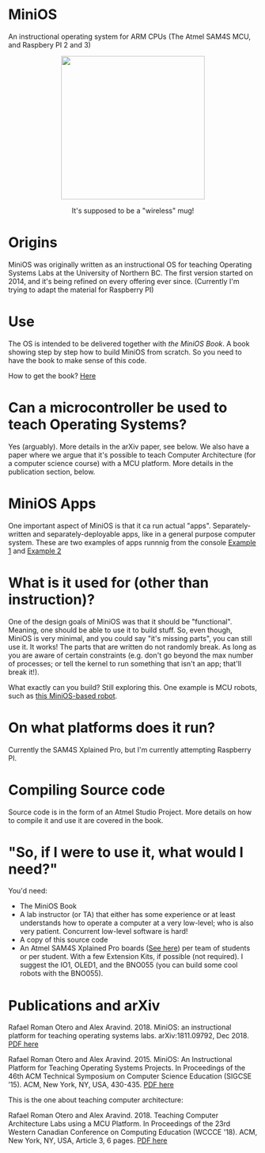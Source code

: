 # MiniOS

An instructional operating system for ARM CPUs (The Atmel SAM4S MCU, and Raspbery PI 2 and 3)

<p align="center">
  <img src="https://github.com/rromanotero/minios/blob/master/logo.png" width="290"/>
  <p align="center">It's supposed to be a "wireless" mug!</p>
</p>


# Origins

MiniOS was originally written as an instructional OS for teaching Operating Systems Labs at the University of Northern BC. The first version started on 2014, and it's being refined on every offering ever since. (Currently I'm trying to adapt the material for Raspberry PI)


# Use

The OS is intended to be delivered together with *the MiniOS Book*. A book showing step by step how to build MiniOS from scratch. So you need to have the book to make sense of this code.

How to get the book? [Here](http://embedntks.com/minios-book/MiniOS%20Book.pdf)


# Can a microcontroller be used to teach Operating Systems?

Yes (arguably). More details in the arXiv paper, see below. We also have a paper where we argue that it's possible to teach Computer Architecture (for a computer science course) with a MCU platform. More details in the publication section, below. 


# MiniOS Apps

One important aspect of MiniOS is that it ca run actual "apps". Separately-written and separately-deployable apps, like in a general purpose computer system. These are two examples of apps runnnig from the console [Example 1](https://youtu.be/xwV5s2CTYqg) and [Example 2](https://youtu.be/HzgY5F7Pba4)


# What is it used for (other than instruction)?

One of the design goals of MiniOS was that it should be "functional". Meaning, one should be able to use it to build stuff. So, even though, MiniOS is very minimal, and you could say "it's missing parts", you can still use it. It works! The parts that are written do not randomly break. As long as you are aware of certain constraints (e.g. don't go beyond the max number of processes; or tell the kernel to run something that isn't an app; that'll break it!).


What exactly can you build? Still exploring this. One example is MCU robots, such as [this MiniOS-based robot](https://www.youtube.com/watch?v=Tp8fJ_0Ap_s). 


# On what platforms does it run?

Currently the SAM4S Xplained Pro, but I'm currently attempting Raspberry PI.


# Compiling Source code

Source code is in the form of an Atmel Studio Project. More details on how to compile it and use it are covered in the book.


# "So, if I were to use it, what would I need?"

You'd need:

 - The MiniOS Book
 - A lab instructor (or TA) that either has some experience or at least understands how to operate a computer at a very low-level; who is also very patient. Concurrent low-level software is hard!
 - A copy of this source code
 - An Atmel SAM4S Xplained Pro boards ([See here](https://www.microchip.com/DevelopmentTools/ProductDetails/atsam4s-xpro)) per team of students or per student. With a few Extension Kits, if possible (not required). I suggest the IO1, OLED1, and the BNO055 (you can build some cool robots with the BNO055). 
 

# Publications and arXiv

Rafael Roman Otero and Alex Aravind. 2018. MiniOS: an instructional platform for teaching operating systems labs. arXiv:1811.09792, Dec 2018. [PDF here](https://arxiv.org/abs/1811.09792v2)

Rafael Roman Otero and Alex Aravind. 2015. MiniOS: An Instructional Platform for Teaching Operating Systems Projects. In Proceedings of the 46th ACM Technical Symposium on Computer Science Education (SIGCSE ’15). ACM, New York, NY, USA, 430-435. [PDF here](http://embedntks.com/datastructs/papers/minios%20paper%20%28published%20version%29.pdf)

This is the one about teaching computer architecture:

Rafael Roman Otero and Alex Aravind. 2018. Teaching Computer Architecture Labs using a MCU Platform. In Proceedings of the 23rd Western Canadian Conference on Computing Education (WCCCE '18). ACM, New York, NY, USA, Article 3, 6 pages. [PDF here](http://embedntks.com/datastructs/papers/wccce%20teaching%20computer%20architecture%20%28published%20version%29.pdf)


